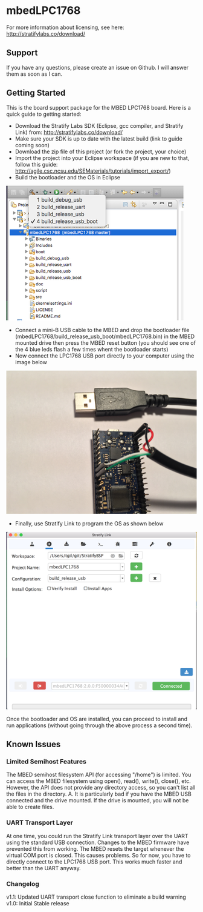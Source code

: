 # mbedLPC1768

For more information about licensing, see here: http://stratifylabs.co/download/

## Support

If you have any questions, please create an issue on Github.  I will answer them as soon as I can.

## Getting Started

This is the board support package for the MBED LPC1768 board.  Here is a quick guide to getting started:

- Download the Stratify Labs SDK (Eclipse, gcc compiler, and Stratify Link) from:  http://stratifylabs.co/download/
- Make sure your SDK is up to date with the latest build (link to guide coming soon)
- Download the zip file of this project (or fork the project, your choice)
- Import the project into your Eclipse workspace (if you are new to that, follow this guide: http://agile.csc.ncsu.edu/SEMaterials/tutorials/import_export/)
- Build the bootloader and the OS in Eclipse

![Preview](https://github.com/StratifyLabs/mbedLPC1768/blob/master/doc/build-options.png "Build Options")

- Connect a mini-B USB cable to the MBED and drop the bootloader file (mbedLPC1768/build_release_usb_boot/mbedLPC1768.bin) in the MBED mounted drive then press the MBED reset button (you should see one of the 4 blue leds flash a few times whent the bootloader starts)
- Now connect the LPC1768 USB port directly to your computer using the image below 

![Preview](https://github.com/StratifyLabs/mbedLPC1768/blob/master/doc/mbedLPC1768-USBConnections.JPG "mbed LPC1768 USB Connections")

- Finally, use Stratify Link to program the OS as shown below 

![Preview](https://github.com/StratifyLabs/mbedLPC1768/blob/master/doc/stratifyOS-program.png "Install Stratify OS")

Once the bootloader and OS are installed, you can proceed to install and run applications (without going through the above process a second time).

## Known Issues

### Limited Semihost Features
The MBED semihost filesystem API (for accessing "/home") is limited.  You can access the MBED filesystem using open(), read(), write(), close(), etc.  However, the API does not provide any directory access, so you can't list all the files in the directory.  A.  It is particularly bad if you have the MBED USB connected and the drive mounted.  If the drive is mounted, you will not be able to create files.

### UART Transport Layer

At one time, you could run the Stratify Link transport layer over the UART using the standard USB connection.  Changes to the MBED firmware have prevented this from working.  The MBED resets the target whenever the virtual COM port is closed.  This causes problems.  So for now, you have to directly connect to the LPC1768 USB port.  This works much faster and better than the UART anyway.

### Changelog

v1.1: Updated UART transport close function to eliminate a build warning
v1.0: Initial Stable release
